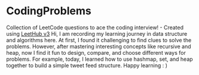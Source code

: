 # CodingProblems
Collection of LeetCode questions to ace the coding interview! - Created using [LeetHub v3](https://github.com/raphaelheinz/LeetHub-3.0)
Hi, I am recording my learning journey in data structure and algorithms here. At first, I found it challenging to find clues to solve the problems. However, after mastering interesting concepts like recursive and heap, now I find it fun to design, compare, and choose different ways for problems. For example, today, I learned how to use hashmap, set, and heap together to build a simple tweet feed structure. Happy learning : )

